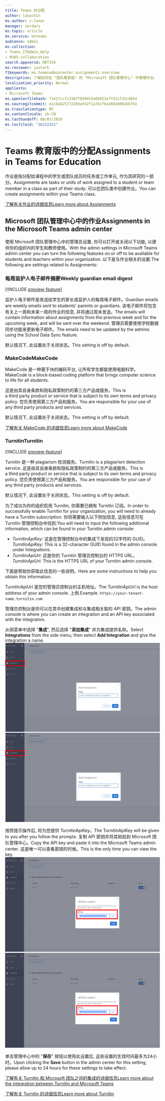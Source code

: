 ```yaml
---
title: Teams 的分配
author: lanachin
ms.author: v-lanac
manager: serdars
ms.topic: article
ms.service: msteams
audience: admin
ms.collection:
- Teams_ITAdmin_Help
- M365-collaboration
search.appverid: MET150
ms.reviewer: jastark
f1keywords: ms.teamsadmincenter.assignments.overview
description: 了解如何在 "团队教育版" 的 "Microsoft 团队管理中心" 中管理作业。
localization_priority: Normal
appliesto:
- Microsoft Teams
ms.openlocfilehash: 71417ccfc3387f030433a6b923e7fd21f32cd854
ms.sourcegitcommit: e1c8a62577229daf42f1a7bcfba268a9001bb791
ms.translationtype: MT
ms.contentlocale: zh-CN
ms.lasthandoff: 08/07/2019
ms.locfileid: "36232321"
---
```

# <a name="assignments-in-teams-for-education"></a><span data-ttu-id="cd947-103">Teams 教育版中的分配</span><span class="sxs-lookup"><span data-stu-id="cd947-103">Assignments in Teams for Education</span></span>

<span data-ttu-id="cd947-104">作业是指分配给课程中的学生或团队成员的任务或工作单元, 作为其研究的一部分。</span><span class="sxs-lookup"><span data-stu-id="cd947-104">Assignments are tasks or units of work assigned to a student or team member in a class as part of their study.</span></span> <span data-ttu-id="cd947-105">可以在团队类中创建作业。</span><span class="sxs-lookup"><span data-stu-id="cd947-105">You can create assignments within your Teams class.</span></span>

[<span data-ttu-id="cd947-106">了解有关作业的详细信息</span><span class="sxs-lookup"><span data-stu-id="cd947-106">Learn more about Assignments</span></span>](https://support.office.com/article/microsoft-teams-5aa4431a-8a3c-4aa5-87a6-b6401abea114?ui=en-US&rs=en-IE&ad=IE#ID0EAABAAA=Assignments)

## <a name="assignments-in-the-microsoft-teams-admin-center"></a><span data-ttu-id="cd947-107">Microsoft 团队管理中心中的作业</span><span class="sxs-lookup"><span data-stu-id="cd947-107">Assignments in the Microsoft Teams admin center</span></span>

<span data-ttu-id="cd947-108">使用 Microsoft 团队管理中心中的管理员设置, 你可以打开或关闭以下功能, 以便供你的组织内的学生和教师使用。</span><span class="sxs-lookup"><span data-stu-id="cd947-108">With the admin settings in Microsoft Teams admin center you can turn the following features on or off to be available for students and teachers within your organization.</span></span> <span data-ttu-id="cd947-109">以下是与作业相关的设置:</span><span class="sxs-lookup"><span data-stu-id="cd947-109">The following are settings related to Assignments:</span></span>

<span data-ttu-id="cd947-110"><a name="#bkemaildigest"> </a></span><span class="sxs-lookup"><span data-stu-id="cd947-110"></span></span>
### <a name="weekly-guardian-email-digest"></a><span data-ttu-id="cd947-111">每周监护人电子邮件摘要</span><span class="sxs-lookup"><span data-stu-id="cd947-111">Weekly guardian email digest</span></span>
[!INCLUDE [preview-feature](../includes/preview-feature.md)]

<span data-ttu-id="cd947-112">监护人电子邮件是发送给学生的家长或监护人的每周电子邮件。</span><span class="sxs-lookup"><span data-stu-id="cd947-112">Guardian emails are weekly emails sent to students' parents or guardians.</span></span> <span data-ttu-id="cd947-113">该电子邮件将包含有关上一周和未来一周的作业的信息, 并将通过周末发送。</span><span class="sxs-lookup"><span data-stu-id="cd947-113">The emails will contain information about assignments from the previous week and for the upcoming week, and will be sent over the weekend.</span></span> <span data-ttu-id="cd947-114">管理员需要使用学校数据同步功能来更新电子邮件。</span><span class="sxs-lookup"><span data-stu-id="cd947-114">The emails need to be updated by the admins using the School Data Sync feature.</span></span>

<span data-ttu-id="cd947-115">默认情况下, 此设置处于关闭状态。</span><span class="sxs-lookup"><span data-stu-id="cd947-115">This setting is off by default.</span></span>

<span data-ttu-id="cd947-116"><a name="bkmakecode"> </a></span><span class="sxs-lookup"><span data-stu-id="cd947-116"></span></span>
### <a name="makecode"></a><span data-ttu-id="cd947-117">MakeCode</span><span class="sxs-lookup"><span data-stu-id="cd947-117">MakeCode</span></span>
<span data-ttu-id="cd947-118">MakeCode 是一种基于块的编码平台, 让所有学生都能使用电脑科学。</span><span class="sxs-lookup"><span data-stu-id="cd947-118">MakeCode is a block-based coding platform that brings computer science to life for all students.</span></span> 

<span data-ttu-id="cd947-119">这是由其自身条款和隐私政策制约的第三方产品或服务。</span><span class="sxs-lookup"><span data-stu-id="cd947-119">This is a third party product or service that is subject to its own terms and privacy policy.</span></span> <span data-ttu-id="cd947-120">您负责使用第三方产品和服务。</span><span class="sxs-lookup"><span data-stu-id="cd947-120">You are responsible for your use of any third party products and services.</span></span>

<span data-ttu-id="cd947-121">默认情况下, 此设置处于关闭状态。</span><span class="sxs-lookup"><span data-stu-id="cd947-121">This setting is off by default.</span></span>

[<span data-ttu-id="cd947-122">了解有关 MakeCode 的详细信息</span><span class="sxs-lookup"><span data-stu-id="cd947-122">Learn more about MakeCode</span></span>](https://www.microsoft.com/makecode)

<span data-ttu-id="cd947-123"><a name="#turnitin"> </a></span><span class="sxs-lookup"><span data-stu-id="cd947-123"></span></span>
### <a name="turnitin"></a><span data-ttu-id="cd947-124">Turnitin</span><span class="sxs-lookup"><span data-stu-id="cd947-124">Turnitin</span></span>
[!INCLUDE [preview-feature](../includes/preview-feature.md)]

<span data-ttu-id="cd947-125">Turnitin 是一种 plagiarism 检测服务。</span><span class="sxs-lookup"><span data-stu-id="cd947-125">Turnitin is a plagiarism detection service.</span></span> <span data-ttu-id="cd947-126">这是由其自身条款和隐私政策制约的第三方产品或服务。</span><span class="sxs-lookup"><span data-stu-id="cd947-126">This is a third party product or service that is subject to its own terms and privacy policy.</span></span> <span data-ttu-id="cd947-127">您负责使用第三方产品和服务。</span><span class="sxs-lookup"><span data-stu-id="cd947-127">You are responsible for your use of any third party products and services.</span></span>

<span data-ttu-id="cd947-128">默认情况下, 此设置处于关闭状态。</span><span class="sxs-lookup"><span data-stu-id="cd947-128">This setting is off by default.</span></span>

<span data-ttu-id="cd947-129">为了成功为你的组织启用 Turnitin, 你需要已拥有 Turnitin 订阅。</span><span class="sxs-lookup"><span data-stu-id="cd947-129">In order to successfully enable Turnitin for your organization, you will need to already have a Turnitin subscription.</span></span> <span data-ttu-id="cd947-130">你将需要输入以下附加信息, 这些信息可在 Turnitin 管理控制台中找到:</span><span class="sxs-lookup"><span data-stu-id="cd947-130">You will need to input the following additional information, which can be found in your Turnitin admin console:</span></span>

  * <span data-ttu-id="cd947-131">_TurnitinApiKey_: 这是在管理控制台中的集成下发现的32字符的 GUID。</span><span class="sxs-lookup"><span data-stu-id="cd947-131">_TurnitinApiKey_: This is a 32-character GUID found in the admin console under Integrations.</span></span>
  * <span data-ttu-id="cd947-132">_TurnitinApiUrl_: 这是你的 Turnitin 管理员控制台的 HTTPS URL。</span><span class="sxs-lookup"><span data-stu-id="cd947-132">_TurnitinApiUrl_: This is the HTTPS URL of your Turnitin admin console.</span></span>

<span data-ttu-id="cd947-133">下面是帮助你获取此信息的一些说明。</span><span class="sxs-lookup"><span data-stu-id="cd947-133">Here are some instructions to help you obtain this information.</span></span>

<span data-ttu-id="cd947-134">TurnitinApiUrl 是您的管理员控制台的主机地址。</span><span class="sxs-lookup"><span data-stu-id="cd947-134">The TurnitinApiUrl is the host address of your admin console.</span></span>
<span data-ttu-id="cd947-135">上例.</span><span class="sxs-lookup"><span data-stu-id="cd947-135">Example.</span></span> `https://your-tenant-name.turnitin.com`

<span data-ttu-id="cd947-136">管理员控制台是你可以在其中创建集成和与集成相关联的 API 密钥。</span><span class="sxs-lookup"><span data-stu-id="cd947-136">The admin console is where you can create an integration and an API key associated with the integration.</span></span>

<span data-ttu-id="cd947-137">从侧菜单中选择 "**集成**", 然后选择 "**添加集成**" 并为集成提供名称。</span><span class="sxs-lookup"><span data-stu-id="cd947-137">Select **Integrations** from the side menu, then select **Add Integration** and give the integration a name.</span></span>
<span data-ttu-id="cd947-138">![显示添加新集成的屏幕截图](./educationImages/Assignments_mopo_turnitin2.png)</span><span class="sxs-lookup"><span data-stu-id="cd947-138">![Screen shot showing adding a new integration](./educationImages/Assignments_mopo_turnitin2.png)</span></span>

<span data-ttu-id="cd947-139">按照提示操作后, 将为您提供 TurnitinApiKey。</span><span class="sxs-lookup"><span data-stu-id="cd947-139">The TurnitinApiKey will be given to you after you follow the prompts.</span></span> <span data-ttu-id="cd947-140">复制 API 密钥并将其粘贴到 Microsoft 团队管理中心。</span><span class="sxs-lookup"><span data-stu-id="cd947-140">Copy the API key and paste it into the Microsoft Teams admin center.</span></span>  <span data-ttu-id="cd947-141">这是唯一可以查看密钥的时候。</span><span class="sxs-lookup"><span data-stu-id="cd947-141">This is the only time you can view the key.</span></span>
<span data-ttu-id="cd947-142">![显示复制 API 密钥的屏幕截图](./educationImages/Assignments_mopo_turnitin3.png)</span><span class="sxs-lookup"><span data-stu-id="cd947-142">![Screen shot showing copying the API key](./educationImages/Assignments_mopo_turnitin3.png)</span></span>

<span data-ttu-id="cd947-143">单击管理中心中的 "**保存**" 按钮以使用此设置后, 这些设置的生效时间最多为24小时。</span><span class="sxs-lookup"><span data-stu-id="cd947-143">Upon clicking the **Save** button in the admin center for this setting, please allow up to 24 hours for these settings to take effect.</span></span>

[<span data-ttu-id="cd947-144">了解有关 Turnitin 和 Microsoft 团队之间的集成的详细信息</span><span class="sxs-lookup"><span data-stu-id="cd947-144">Learn more about the integration between Turnitin and Microsoft Teams</span></span>](https://www.turnitin.com/products/feedback-studio/microsoft-teams-integration)

[<span data-ttu-id="cd947-145">了解有关 Turnitin 的详细信息</span><span class="sxs-lookup"><span data-stu-id="cd947-145">Learn more about Turnitin</span></span>](https://www.turnitin.com/)
